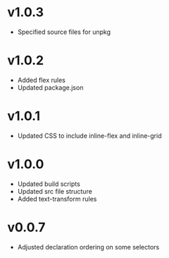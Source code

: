 # v1.0.3

* Specified source files for unpkg

# v1.0.2

* Added flex rules
* Updated package.json

# v1.0.1

* Updated CSS to include inline-flex and inline-grid

# v1.0.0

* Updated build scripts
* Updated src file structure
* Added text-transform rules

# v0.0.7

* Adjusted declaration ordering on some selectors
